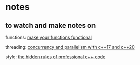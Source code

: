 # notes

## to watch and make notes on

functions: [make your functions functional](https://www.fluentcpp.com/2016/11/22/make-your-functions-functional)

threading: [concurrency and parallelism with c++17 and c++20](https://www.youtube.com/watch?v=fkqVRzy4JhA)

style: [the hidden rules of professional c++ code](https://www.youtube.com/watch?v=fu6N6JbPOrI)
